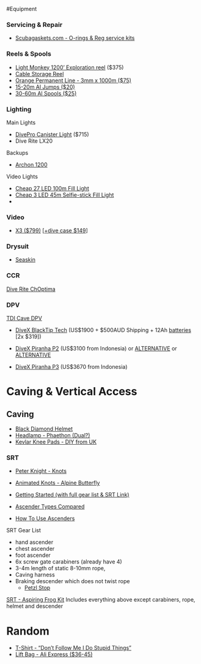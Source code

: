 #Equipment

### Servicing & Repair
* [Scubagaskets.com - O-rings & Reg service kits](https://scubagaskets.com/)

### Reels & Spools
* [Light Monkey 1200’ Exploration reel](https://www.onlinedivegear.com.au/products/light-monkey-primary-reel-1200) ($375)
* [Cable Storage Reel](https://www.bunnings.com.au/click-15m-cable-storage-wheel_p0215797)
* [Orange Permanent Line - 3mm x 1000m ($75)](https://www.splicingandcutting.com.au/rope_products/throw-line-cord-braided-orange-polyethylene-3mm-x-1000m/)
* [15-20m Al Jumps ($20)](https://www.aliexpress.com/item/4001099510388.html) 
* [30-60m Al Spools ($25)](https://www.aliexpress.com/item/1005003162866176.html)

### Lighting
Main Lights
* [DivePro Canister Light](https://varuste.net/en/p99606/divepro-cl4200) ($715) 
* Dive Rite LX20

Backups
* [Archon 1200](https://au.lightmalls.com/professional-archon-v10s-diving-torch-1-cree-xm-l-u2-led-860-lumens-3-modes-diving-light-flashlight-1-18650-not-include-black-color)

Video Lights
* [Cheap 27 LED 100m Fill Light](https://www.ebay.com.au/itm/353998099665)
* [Cheap 3 LED 45m Selfie-stick Fill Light](https://www.aliexpress.com/item/1005003800239793.html)
* 

### Video
* [X3 ($799)](https://store.insta360.com/product/x3?c=2118&from=nav) [[+dive case $149](https://store.insta360.com/product/x3_dive_case?c=2113)]

### Drysuit 
* [Seaskin](https://www.seaskin.co.uk/)

### CCR
[Dive Rite ChOptima](https://deepblueventures.com.au/rebreather/optima-cm-ccr)

### DPV
[TDI Cave DPV](https://www.tdisdi.com/tdi/get-certified/tdi-dpv-cave-diver/)

* [DiveX BlackTip Tech](https://dive-xtras.com/products/tech-blacktip) (US$1900 + $500AUD Shipping + 12Ah [batteries](https://www.bunnings.com.au/dewalt-18-54v-12-0ah-xr-flexvolt-battery_p0079389) [2x $319])

* [DiveX Piranha P2](https://www.sport-instruments.com/product/divex-piranha-p2/#) (US$3100 from Indonesia) or [ALTERNATIVE](https://terminalmarine.com/diving-equipment/197-dive-x-piranha-p2-dive-scooter.html) or [ALTERNATIVE](https://www.sportindopratama.com/product/divex-piranha-p2/)
* [DiveX Piranha P3](https://www.sport-instruments.com/product/divex-piranha-p3/) (US$3670 from Indonesia)

# Caving & Vertical Access

## Caving

* [Black Diamond Helmet](https://www.amazon.com/Black-Diamond-Climbing-Helmet-Denim/dp/B07KXZ133N/ref=sr_1_2?keywords=Black+Diamond+Equipment+Half+Dome+Helmet&qid=1668566757&sr=8-2)
* [Headlamp - Phaethon (Dual?)](http://www.phaethoncavinglight.com/phaethon.html)
* [Kevlar Knee Pads - DIY from UK](https://www.ebay.com.au/itm/KNEE-PADS-FOR-DIY-FITTING-PAIR-/393570369670)

### SRT
* [Peter Knight - Knots](https://www.peakinstruction.com/blog/)
* [Animated Knots - Alpine Butterfly](https://www.animatedknots.com/alpine-butterfly-loop-knot)
 
* [Getting Started (with full gear list & SRT Link)](https://caving.org.nz/pmwiki/pmwiki.php/Information/GettingStarted)
* [Ascender Types Compared](https://blog.weighmyrack.com/every-ascender-type-compared/)
* [How To Use Ascenders](https://climbingcall.com/how-to-use-ascendsers/)

SRT Gear List

* hand ascender 
* chest ascender 
* foot ascender
* 6x screw gate carabiners (already have 4)
* 3-4m length of static 8-10mm rope, 
* Caving harness
* Braking descender which does not twist rope
  * [Petzl Stop](https://www.aspiring.co.nz/product/petzl-stop-descender/)

[SRT - Aspiring Frog Kit](https://aspiringsafety.com.au/product/srt-kit-frog-assembly-climbing-kit/) 
Includes everything above except carabiners, rope, helmet and descender

# Random

* [T-Shirt - “Don’t Follow Me I Do Stupid Things”](https://teechip.com/01cave-diving) 
* [Lift Bag - Ali Express ($36-45)](https://www.aliexpress.com/item/4001101513566.html)
